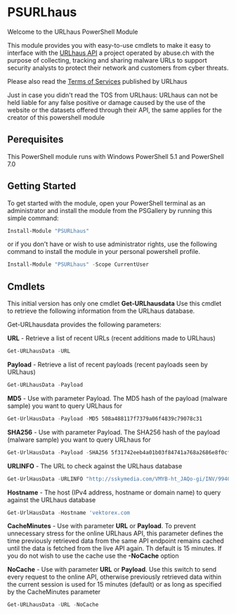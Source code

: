 # PSURLhaus

Welcome to the URLhaus PowerShell Module

This module provides you with easy-to-use cmdlets to make it easy to interface with the
[URLhaus API](https://urlhaus-api.abuse.ch/) a project operated by abuse.ch with the purpose of collecting, tracking and sharing malware URLs to support security analysts to protect their network and customers from cyber threats.

Please also read the [Terms of Services](https://urlhaus-api.abuse.ch/#tos) published by URLhaus

Just in case you didn't read the TOS from URLhaus: URLhaus can not be held liable for any false positive or damage caused by the use of the website or the datasets offered through their API, the same applies for the creator of this powershell module

## Perequisites

This PowerShell module runs with Windows PowerShell 5.1 and PowerShell 7.0

## Getting Started

To get started with the module, open your PowerShell terminal as an administrator and install the module from the PSGallery by running this simple command:

```powershell
Install-Module "PSURLhaus"
```

or if you don't have or wish to use administrator rights, use the following command to install the module in your personal powershell profile.

```powershell
Install-Module "PSURLhaus" -Scope CurrentUser
```

## Cmdlets

This initial version has only one cmdlet **Get-URLhausdata** Use this cmdlet to retrieve the following information from the URLhaus database.

Get-URLhausdata provides the following parameters:

**URL** - Retrieve a list of recent URLs (recent additions made to URLhaus)

```powershell
Get-URLhausData -URL
```

**Payload** -  Retrieve a list of recent payloads (recent payloads seen by URLhaus)

```powershell
Get-URLhausData -Payload
```

**MD5** - Use with parameter Payload. The MD5 hash of the payload (malware sample) you want to query URLhaus for

```powershell
Get-UrlHausData -Payload -MD5 508a488117f7379a06f4839c79078c31
```

**SHA256** - Use with parameter Payload. The SHA256 hash of the payload (malware sample) you want to query URLhaus for

```powershell
Get-UrlHausData -Payload -SHA256 5f31742eeb4a01b03f84741a768a2686e8f0cf7e12bbe8ecd4162eb59ba7d48c
```

**URLINFO** - The URL to check against the URLhaus database

```powershell
Get-UrlHausData -URLINFO "http://sskymedia.com/VMYB-ht_JAQo-gi/INV/99401FORPO/20673114777/US/Outstanding-Invoices/
```

**Hostname** - The host (IPv4 address, hostname or domain name) to query against the URLhaus database

 ```powershell
Get-UrlHausData -Hostname 'vektorex.com
```

**CacheMinutes** - Use with parameter **URL** or **Payload**.  To prevent unnecessary stress for the online URLhaus API, this parameter  defines the time previously retrieved data from the same API endpoint remains cached  until the data is fetched from the live API again. Th default is 15 minutes. If you do not wish to  use the cache use the **-NoCache** option

**NoCache** - Use with parameter **URL** or **Payload**. Use this switch to send every request to the online API, otherwise previously retrieved data within the current session is used for 15 minutes (default) or as long as specified by the CacheMinutes parameter

```powershell
Get-URLhausData -URL -NoCache
```
